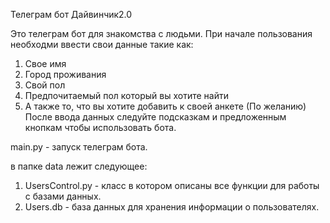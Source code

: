 Телеграм бот Дайвинчик2.0

Это телеграм бот для знакомства с людьми. При начале пользования необходми ввести свои данные такие как:

1) Свое имя
2) Город проживания
3) Свой пол
4) Предпочитаемый пол который вы хотите найти
5) А также то, что вы хотите добавить к своей анкете (По желанию) После ввода данных следуйте подсказкам и предложенным
   кнопкам чтобы использовать бота.

main.py - запуск телеграм бота.

в папке data лежит следующее:

1) UsersControl.py - класс в котором описаны все функции для работы с базами данных.
2) Users.db - база данных для хранения информации о пользователях.
